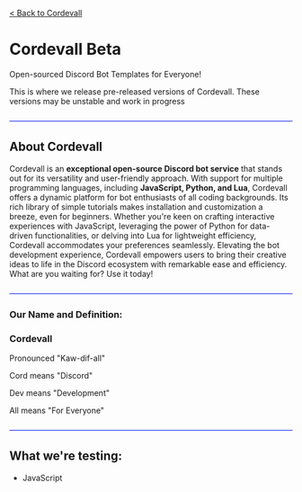 <a href="https://github.com/Eveeifyeve/Cordevall/tree/Main#readme">< Back to Cordevall</a>

# Cordevall Beta
Open-sourced Discord Bot Templates for Everyone!

This is where we release pre-released versions of Cordevall. These versions may be unstable and work in progress

<img src="./assets/md/dividers.png">

## About Cordevall
Cordevall is an **exceptional open-source Discord bot service** that stands out for its versatility and user-friendly approach. With support for multiple programming languages, including **JavaScript, Python, and Lua**, Cordevall offers a dynamic platform for bot enthusiasts of all coding backgrounds. Its rich library of simple tutorials makes installation and customization a breeze, even for beginners. Whether you're keen on crafting interactive experiences with JavaScript, leveraging the power of Python for data-driven functionalities, or delving into Lua for lightweight efficiency, Cordevall accommodates your preferences seamlessly. Elevating the bot development experience, Cordevall empowers users to bring their creative ideas to life in the Discord ecosystem with remarkable ease and efficiency. What are you waiting for? Use it today!

<img src="./assets/md/dividers.png">

### Our Name and Definition:

### Cordevall
Pronounced "Kaw-dif-all"

Cord means "Discord"

Dev means "Development"

All means "For Everyone"

<img src="./assets/md/dividers.png">

## What we're testing:
- JavaScript
